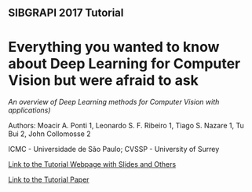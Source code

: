 
## SIBGRAPI 2017 Tutorial
# Everything you wanted to know about Deep Learning for Computer Vision but were afraid to ask

*An overview of Deep Learning methods for Computer Vision with applications)*

Authors: Moacir A. Ponti 1, Leonardo S. F. Ribeiro 1, Tiago S. Nazare 1, Tu Bui 2, John Collomosse 2

ICMC - Universidade de São Paulo; CVSSP - University of Surrey

[Link to the Tutorial Webpage with Slides and Others](http://www.icmc.usp.br/pessoas/moacir/p17sibgrapi-tutorial/)

[Link to the Tutorial Paper](http://www.icmc.usp.br/pessoas/moacir/p17sibgrapi-tutorial/2017-SIBGRAPI_Tutorial-Survey_Paper-Deep_Learning_for_Computer_Vision.pdf)
